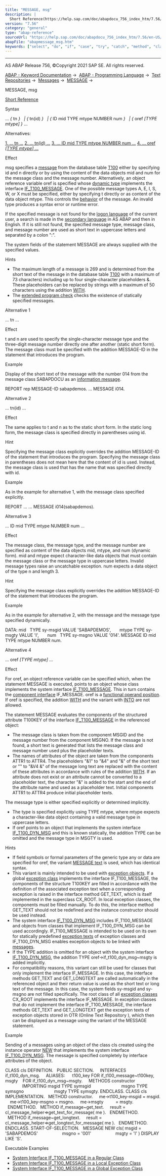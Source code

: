 ```yaml
---
title: "MESSAGE, msg"
description: |
  Short Reference(https://help.sap.com/doc/abapdocu_756_index_htm/7.56/en-US/abapmessage_shortref.htm) Syntax ...  tn    tn(id)    ID mid TYPE mtype NUMBER num    oref TYPE mtype  ... Alternatives: 1. ... tn ...(#!ABAP_ALTERNATIVE_1@1@) 2. ... tn(id) ...
version: "7.56"
category: "general"
type: "abap-reference"
sourceUrl: "https://help.sap.com/doc/abapdocu_756_index_htm/7.56/en-US/abapmessage_msg.htm"
abapFile: "abapmessage_msg.htm"
keywords: ["select", "do", "if", "case", "try", "catch", "method", "class", "data", "types", "field-symbol", "abapmessage", "msg"]
---
```


* * *

AS ABAP Release 756, ©Copyright 2021 SAP SE. All rights reserved.

[ABAP - Keyword Documentation](https://help.sap.com/doc/abapdocu_756_index_htm/7.56/en-US/abenabap.htm) →  [ABAP - Programming Language](https://help.sap.com/doc/abapdocu_756_index_htm/7.56/en-US/abenabap_reference.htm) →  [Text Repositories](https://help.sap.com/doc/abapdocu_756_index_htm/7.56/en-US/abenabap_texts.htm) →  [Messages](https://help.sap.com/doc/abapdocu_756_index_htm/7.56/en-US/abenabap_messages.htm) →  [MESSAGE](https://help.sap.com/doc/abapdocu_756_index_htm/7.56/en-US/abapmessage.htm) → 

MESSAGE, msg

[Short Reference](https://help.sap.com/doc/abapdocu_756_index_htm/7.56/en-US/abapmessage_shortref.htm)

Syntax

... *{* tn *}*
  *|* *{* tn(id) *}*
  *|* *{* ID mid TYPE mtype NUMBER num *}*
  *|* *{* oref *\[*TYPE mtype*\]* *}* ...

Alternatives:

[1\. ... tn ...](#!ABAP_ALTERNATIVE_1@1@)
[2\. ... tn(id) ...](#!ABAP_ALTERNATIVE_2@2@)
[3\. ... ID mid TYPE mtype NUMBER num ...](#!ABAP_ALTERNATIVE_3@3@)
[4\. ... oref *\[*TYPE mtype*\]* ...](#!ABAP_ALTERNATIVE_4@4@)

Effect

msg specifies a [message](https://help.sap.com/doc/abapdocu_756_index_htm/7.56/en-US/abenmessage_glosry.htm "Glossary Entry") from the database table [T100](https://help.sap.com/doc/abapdocu_756_index_htm/7.56/en-US/abenabap_messages_storing.htm) either by specifying id and n directly or by using the content of the data objects mid and num for the message class and the message number. Alternatively, an object reference variable oref is specified whose [dynamic type](https://help.sap.com/doc/abapdocu_756_index_htm/7.56/en-US/abendynamic_type_glosry.htm "Glossary Entry") implements the interface [IF\_T100\_MESSAGE](https://help.sap.com/doc/abapdocu_756_index_htm/7.56/en-US/abenif_t100_message.htm). One of the possible message types A, E, I, S, W, or X must be specified, either by specifying t directly or as content of the data object mtype. This controls the [behavior](https://help.sap.com/doc/abapdocu_756_index_htm/7.56/en-US/abenabap_messages_types.htm) of the message. An invalid type produces a syntax error or runtime error.

If the specified message is not found for the [logon language](https://help.sap.com/doc/abapdocu_756_index_htm/7.56/en-US/abenlogon_language_glosry.htm "Glossary Entry") of the current user, a search is made in the [secondary language](https://help.sap.com/doc/abapdocu_756_index_htm/7.56/en-US/abensecondary_language_glosry.htm "Glossary Entry") in AS ABAP and then in English. If it is still not found, the specified message type, message class, and message number are used as short text in uppercase letters and separated by a colon ":".

The system fields of the statement MESSAGE are always supplied with the specified values.

Hints

-   The maximum length of a message is 269 and is determined from the short text of the message in the database table [T100](https://help.sap.com/doc/abapdocu_756_index_htm/7.56/en-US/abenabap_messages_storing.htm) with a maximum of 73 characters) including up to four single-character placeholders &. These placeholders can be replaced by strings with a maximum of 50 characters using the addition [WITH](https://help.sap.com/doc/abapdocu_756_index_htm/7.56/en-US/abapmessage.htm).
-   The [extended program check](https://help.sap.com/doc/abapdocu_756_index_htm/7.56/en-US/abenextended_program_check_glosry.htm "Glossary Entry") checks the existence of statically specified messages.

Alternative 1   

... tn ...

Effect

t and n are used to specify the single-character message type and the three-digit message number directly one after another (static short form). The message class must be specified with the addition MESSAGE-ID in the statement that introduces the program.

Example

Display of the short text of the message with the number 014 from the message class SABAPDOCU as an [information message](https://help.sap.com/doc/abapdocu_756_index_htm/7.56/en-US/abeninformation_message_glosry.htm "Glossary Entry").

REPORT rep MESSAGE-ID sabapdemos.
...
MESSAGE i014.

Alternative 2   

... tn(id) ...

Effect

The same applies to t and n as to the static short form. In the static long form, the message class is specified directly in parentheses using id.

Hint

Specifying the message class explicitly overrides the addition MESSAGE-ID of the statement that introduces the program. Specifying the message class in parentheses does not mean here that the content of id is used. Instead, the message class is used that has the name that was specified directly with id.

Example

As in the example for alternative 1, with the message class specified explicitly.

REPORT ...
...
MESSAGE i014(sabapdemos).

Alternative 3   

... ID mid TYPE mtype NUMBER num ...

Effect

The message class, the message type, and the message number are specified as content of the data objects mid, mtype, and num (dynamic form). mid and mtype expect character-like data objects that must contain the message class or the message type in uppercase letters. Invalid message types raise an uncatchable exception. num expects a data object of the type n and length 3.

Hint

Specifying the message class explicitly overrides the addition MESSAGE-ID of the statement that introduces the program.

Example

As in the example for alternative 2, with the message and the message type specified dynamically.

DATA: mid   TYPE sy-msgid VALUE 'SABAPDEMOS',
      mtype TYPE sy-msgty VALUE 'I',
      num   TYPE sy-msgno VALUE '014'.
MESSAGE ID mid TYPE mtype NUMBER num.

Alternative 4   

... oref *\[*TYPE mtype*\]* ...

Effect

For oref, an object reference variable can be specified which, when the statement MESSAGE is executed, points to an object whose class implements the system interface [IF\_T100\_MESSAGE](https://help.sap.com/doc/abapdocu_756_index_htm/7.56/en-US/abenif_t100_message.htm). This in turn contains the [component interface](https://help.sap.com/doc/abapdocu_756_index_htm/7.56/en-US/abencomponent_interface_glosry.htm "Glossary Entry") IF\_MESSAGE. oref is a [functional operand position](https://help.sap.com/doc/abapdocu_756_index_htm/7.56/en-US/abenfunctional_position_glosry.htm "Glossary Entry"). If oref is specified, the addition [WITH](https://help.sap.com/doc/abapdocu_756_index_htm/7.56/en-US/abapmessage.htm) and the variant with [INTO](https://help.sap.com/doc/abapdocu_756_index_htm/7.56/en-US/abapmessage_into.htm) are not allowed.

The statement MESSAGE evaluates the components of the structured attribute T100KEY of the interface [IF\_T100\_MESSAGE](https://help.sap.com/doc/abapdocu_756_index_htm/7.56/en-US/abenif_t100_message.htm) in the referenced object:

-   The message class is taken from the component MSGID and the message number from the component MSGNO. If the message is not found, a short text is generated that lists the message class and message number used plus the placeholder texts.
-   The names of attributes of the object are taken from the components ATTR1 to ATTR4. The placeholders "&1" to "&4" and "&" of the short text or "" to "&V4 &" of the message long text are replaced with the content of these attributes in accordance with rules of the addition [WITH](https://help.sap.com/doc/abapdocu_756_index_htm/7.56/en-US/abapmessage.htm). If an attribute does not exist or an attribute cannot be converted to a placeholder text, the character "&" is added to the start and the end of the attribute name and used as a placeholder text. Initial components ATTR1 to ATTR4 produce initial placeholder texts.

The message type is either specified explicitly or determined implicitly.

-   The type is specified explicitly using TYPE mtype, where mtype expects a character-like data object containing a valid message type in uppercase letters.
-   If oref points to an object that implements the system interface [IF\_T100\_DYN\_MSG](https://help.sap.com/doc/abapdocu_756_index_htm/7.56/en-US/abenif_t100_dyn_msg.htm) and this is known statically, the addition TYPE can be omitted and the message type in MSGTY is used.

Hints

-   If field symbols or formal parameters of the generic type any or data are specified for oref, the variant [MESSAGE text](https://help.sap.com/doc/abapdocu_756_index_htm/7.56/en-US/abapmessage_text.htm) is used, which has identical syntax.
-   This variant is mainly intended to be used with [exception objects](https://help.sap.com/doc/abapdocu_756_index_htm/7.56/en-US/abenexception_object_glosry.htm "Glossary Entry"). If a global [exception class](https://help.sap.com/doc/abapdocu_756_index_htm/7.56/en-US/abenexception_class_glosry.htm "Glossary Entry") implements the interface IF\_T100\_MESSAGE, the components of the structure T100KEY are filled in accordance with the definition of the associated exception text when a corresponding exception is raised in the interface method GET\_TEXT, which is itself implemented in the superclass CX\_ROOT. In local exception classes, the components must be filled manually. To do this, the interface method GET\_TEXT should not be redefined and the instance constructor should be used instead.
-   The system interface [IF\_T100\_DYN\_MSG](https://help.sap.com/doc/abapdocu_756_index_htm/7.56/en-US/abenif_t100_dyn_msg.htm) includes IF\_T100\_MESSAGE and objects from classes that implement IF\_T100\_DYN\_MSG can be used accordingly. IF\_T100\_MESSAGE is intended to be used on its own for statically predefined [exception texts](https://help.sap.com/doc/abapdocu_756_index_htm/7.56/en-US/abenexception_texts.htm) of exception classes and IF\_T100\_DYN\_MSG enables exception objects to be linked with [messages](https://help.sap.com/doc/abapdocu_756_index_htm/7.56/en-US/abenmessage_exceptions.htm).
-   If the TYPE addition is omitted for an object with the system interface [IF\_T100\_DYN\_MSG](https://help.sap.com/doc/abapdocu_756_index_htm/7.56/en-US/abenif_t100_dyn_msg.htm), the addition TYPE oref->if\_t100\_dyn\_msg~msgty is added implicitly.
-   For compatibility reasons, this variant can still be used for classes that only implement the interface IF\_MESSAGE. In this case, the interface methods GET\_TEXT and GET\_LONGTEXT are called automatically in the referenced object and their return value is used as the short text or long text of the message. In this case, the system fields sy-msgid and sy-msgno are not filled specifically. The root class of all [exception classes](https://help.sap.com/doc/abapdocu_756_index_htm/7.56/en-US/abenexception_class_glosry.htm "Glossary Entry") CX\_ROOT implements the interface IF\_MESSAGE. In exception classes that do not implement the interface IF\_T100\_MESSAGE, the interface methods GET\_TEXT and GET\_LONGTEXT get the exception texts of exception objects stored in OTR (Online Text Repository ), which then can be displayed as a message using the variant of the MESSAGE statement.

Example

Sending of a messages using an object of the class cls created using the instance operator [NEW](https://help.sap.com/doc/abapdocu_756_index_htm/7.56/en-US/abenconstructor_expression_new.htm) that implements the system interface [IF\_T100\_DYN\_MSG](https://help.sap.com/doc/abapdocu_756_index_htm/7.56/en-US/abenif_t100_dyn_msg.htm). The message is specified completely by interface attributes of the object.

CLASS cls DEFINITION.
  PUBLIC SECTION.
    INTERFACES if\_t100\_dyn\_msg.
    ALIASES:
     t100\_key FOR if\_t100\_message~t100key,
     msgty    FOR if\_t100\_dyn\_msg~msgty.
    METHODS constructor
              IMPORTING msgid TYPE symsgid
                        msgno TYPE symsgno
                        msgty TYPE symsgty.
ENDCLASS.
CLASS cls IMPLEMENTATION.
  METHOD constructor.
    me->t100\_key-msgid = msgid.
    me->t100\_key-msgno = msgno.
    me->msgty          = msgty.
  ENDMETHOD.
  METHOD if\_message~get\_text.
    result = cl\_message\_helper=>get\_text\_for\_message( me ).
  ENDMETHOD.
  METHOD if\_message~get\_longtext.
    result = cl\_message\_helper=>get\_longtext\_for\_message( me ).
  ENDMETHOD.
ENDCLASS.
START-OF-SELECTION.
  MESSAGE NEW cls( msgid = 'SABAPDEMOS'
                   msgno = '001'
                   msgty = 'I' ) DISPLAY LIKE 'S'.

Executable Examples

-   [System Interface IF\_T100\_MESSAGE in a Regular Class](https://help.sap.com/doc/abapdocu_756_index_htm/7.56/en-US/abenif_t100_message_abexa.htm)
-   [System Interface IF\_T100\_MESSAGE in a Local Exception Class](https://help.sap.com/doc/abapdocu_756_index_htm/7.56/en-US/abenmessage_interface_abexa.htm)
-   [System Interface IF\_T100\_MESSAGE in a Global Exception Class](https://help.sap.com/doc/abapdocu_756_index_htm/7.56/en-US/abenmessage_interface_global_abexa.htm)